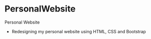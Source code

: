 # PersonalWebsite
Personal Website

- Redesigning my personal website using HTML, CSS and Bootstrap
